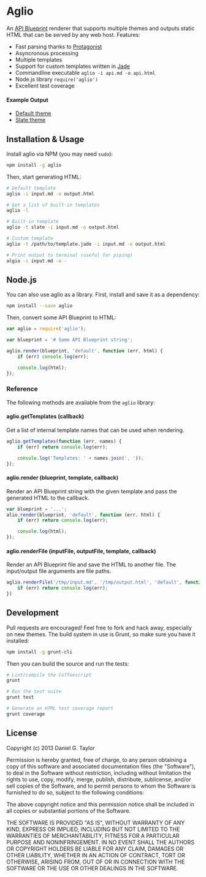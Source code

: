 Aglio
=====
An [API Blueprint](http://apiblueprint.org/) renderer that supports multiple themes and outputs static HTML that can be served by any web host. Features:

 * Fast parsing thanks to [Protagonist](https://github.com/apiaryio/protagonist)
 * Asyncronous processing
 * Multiple templates
 * Support for custom templates written in [Jade](http://jade-lang.com/)
 * Commandline executable `aglio -i api.md -o api.html`
 * Node.js library `require('aglio')`
 * Excellent test coverage

#### Example Output

 * [Default theme](https://github.com/danielgtaylor/aglio/blob/master/examples/default.html)
 * [Slate theme](https://github.com/danielgtaylor/aglio/blob/master/examples/slate.html)

Installation & Usage
--------------------
Install aglio via NPM (you may need `sudo`):

```bash
npm install -g aglio
```

Then, start generating HTML:

```bash
# Default template
aglio -i input.md -o output.html

# Get a list of built-in templates
aglio -l

# Built-in template
aglio -t slate -i input.md -o output.html

# Custom template
aglio -t /path/to/template.jade -i input.md -o output.html

# Print output to terminal (useful for piping)
algio -i input.md -o -
```

Node.js
-------
You can also use aglio as a library. First, install and save it as a dependency:

```bash
npm install --save aglio
```

Then, convert some API Blueprint to HTML:

```javascript
var aglio = require('aglio');

var blueprint = '# Some API Blueprint string';

aglio.render(blueprint, 'default', function (err, html) {
    if (err) console.log(err);

    console.log(html);
});
```

### Reference
The following methods are available from the `aglio` library:

#### aglio.getTemplates (callback)
Get a list of internal template names that can be used when rendering.

```javascript
aglio.getTemplates(function (err, names) {
    if (err) return console.log(err);

    console.log('Templates: ' + names.join(', '));
});
```

#### aglio.render (blueprint, template, callback)
Render an API Blueprint string with the given template and pass the generated HTML to the callback.

```javascript
var blueprint = '...';
alio.render(blueprint, 'default', function (err, html) {
    if (err) return console.log(err);

    console.log(html);
});
```

#### aglio.renderFile (inputFile, outputFile, template, callback)
Render an API Blueprint file and save the HTML to another file. The input/output file arguments are file paths.

```javascript
aglio.renderFile('/tmp/input.md', '/tmp/output.html', 'default', function (err) {
    if (err) return console.log(err);
})
```

Development
-----------
Pull requests are encouraged! Feel free to fork and hack away, especially on new themes. The build system in use is Grunt, so make sure you have it installed:

```bash
npm install -g grunt-cli
```

Then you can build the source and run the tests:

```bash
# Lint/compile the Coffeescript
grunt

# Run the test suite
grunt test

# Generate an HTML test coverage report
grunt coverage
```

License
-------
Copyright (c) 2013 Daniel G. Taylor

Permission is hereby granted, free of charge, to any person obtaining a copy of this software and associated documentation files (the "Software"), to deal in the Software without restriction, including without limitation the rights to use, copy, modify, merge, publish, distribute, sublicense, and/or sell copies of the Software, and to permit persons to whom the Software is furnished to do so, subject to the following conditions:

The above copyright notice and this permission notice shall be included in all copies or substantial portions of the Software.

THE SOFTWARE IS PROVIDED "AS IS", WITHOUT WARRANTY OF ANY KIND, EXPRESS OR IMPLIED, INCLUDING BUT NOT LIMITED TO THE WARRANTIES OF MERCHANTABILITY, FITNESS FOR A PARTICULAR PURPOSE AND NONINFRINGEMENT. IN NO EVENT SHALL THE AUTHORS OR COPYRIGHT HOLDERS BE LIABLE FOR ANY CLAIM, DAMAGES OR OTHER LIABILITY, WHETHER IN AN ACTION OF CONTRACT, TORT OR OTHERWISE, ARISING FROM, OUT OF OR IN CONNECTION WITH THE SOFTWARE OR THE USE OR OTHER DEALINGS IN THE SOFTWARE.
